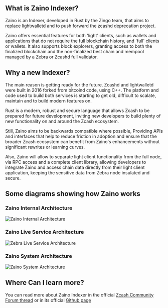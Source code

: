 ## What is Zaino Indexer?

Zaino is an Indexer, developed in Rust by the Zingo team, that aims to replace lightwalletd and to push forward the zcashd deprecation project.

Zaino offers essential features for both 'light' clients, such as wallets and applications that do not require the full blockchain history, and 'full' clients or wallets. It also supports block explorers, granting access to both the finalized blockchain and the non-finalized best chain and mempool managed by a Zebra or Zcashd full validator.

## Why a new Indexer?

The main reason is getting ready for the future. Zcashd and lightwalletd were built in 2016 forked from bitcoind code, using C++. The platform and code used to build both services is starting to get old, difficult to scalate, maintain and to build modern features on.

Rust is a modern, robust and secure language that allows Zcash to be prepared for future development, inviting new developers to build plenty of new functionality on and around the Zcash ecosystem.

Still, Zaino aims to be backwards compatible where possible, Providing APIs and interfaces that help to reduce friction in adoption and ensure that the broader Zcash ecosystem can benefit from Zaino's enhancements without significant rewrites or learning curves.

Also, Zaino will allow to separate light client functionality from the full node, via RPC access and a complete client library, allowing developers to integrate Zaino and access chain data directly from their light client application, keeping the sensitive data from Zebra node insulated and secure.

## Some diagrams showing how Zaino works

### Zaino Internal Architecture
![Zaino Internal Architecture](https://github.com/user-attachments/assets/b5e32edf-a770-467c-94a1-37b24d7f67b5)

### Zaino Live Service Architecture
![Zebra Live Service Architecture](https://github.com/user-attachments/assets/b7cf6ef2-12c0-46b1-adb4-cb4aca590e2c)

### Zaino System Architecture
![Zaino System Architecture](https://github.com/user-attachments/assets/b5a1f8be-6a23-42ad-be8a-08b8d67d1b88)



## Where Can I learn more?
You can read more about Zaino Indexer in the official [Zcash Community Forum thread](https://forum.zcashcommunity.com/t/zingo-labs-accelerates-zcashd-deprecation/48545/38) or in its official [Github page](https://github.com/zingolabs/zaino)
